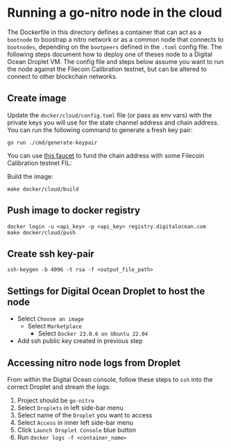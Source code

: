 # Running a go-nitro node in the cloud

The Dockerfile in this directory defines a container that can act as a `bootnode` to boostrap a nitro network or as a common node that connects to `bootnodes`, depending on the `bootpeers` defined in the `.toml` config file. The following steps document how to deploy one of theses node to a Digital Ocean Droplet VM. The config file and steps below assume you want to run the node against the Filecoin Calibration testnet, but can be altered to connect to other blockchain networks.

## Create image

Update the `docker/cloud/config.toml` file (or pass as env vars) with the private keys you will use for the state channel address and chain address. You can run the following command to generate a fresh key pair:

```
go run ./cmd/generate-keypair
```

You can use [this faucet](https://faucet.calibration.fildev.network/funds.html) to fund the chain address with some Filecoin Calibration testnet FIL:

Build the image:

```
make docker/cloud/build
```

## Push image to docker registry

```
docker login -u <api_key> -p <api_key> registry.digitalocean.com
make docker/cloud/push
```

## Create ssh key-pair

```
ssh-keygen -b 4096 -t rsa -f <output_file_path>
```

## Settings for Digital Ocean Droplet to host the node

- Select `Choose an image`
  - Select `Marketplace`
    - Select `Docker 23.0.6 on Ubuntu 22.04`
- Add ssh public key created in previous step

## Accessing nitro node logs from Droplet

From within the Digital Ocean console, follow these steps to `ssh` into the correct Droplet and stream the logs:

1. Project should be `go-nitro`
1. Select `Droplets` in left side-bar menu
1. Select name of the `Droplet` you want to access
1. Select `Access` in inner left side-bar menu
1. Click `Launch Droplet Console` blue button
1. Run `docker logs -f <container_name>`
